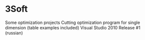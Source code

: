 # 3Soft
Some optimization projects
Cutting optimization program for single dimension (table examples included)
Visual Studio 2010
Release #1 (russian)
